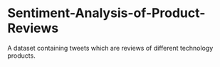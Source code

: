 # Sentiment-Analysis-of-Product-Reviews
A dataset containing tweets which are reviews of different technology products.

